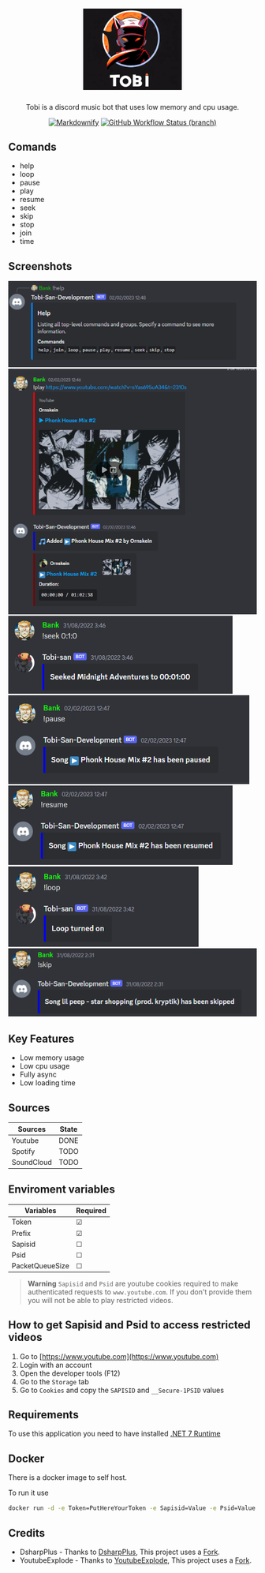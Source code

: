 
<h1 align="center">
  <br>
  <img src="./.assets/logo.jpeg" alt="Markdownify" width="200">
</h1>

<p align="center"> 
Tobi is a discord music bot that uses low memory and cpu usage.
</p>

<center>
  <a href="https://hub.docker.com/repository/docker/xbank/tobi-bot"><img src="https://img.shields.io/docker/v/xbank/tobi-bot/latest" alt="Markdownify"></a>
  <a href="https://github.com/xBaank/Tobi/actions"><img alt="GitHub Workflow Status (branch)" src="https://img.shields.io/github/actions/workflow/status/xBaank/Tobi/dotnet.yml?branch=main"></a>
</center>


## Comands
- help
- loop
- pause
- play
- resume
- seek
- skip
- stop
- join
- time

## Screenshots
![image](.assets/help.png)
![image](.assets/play.png)
![image](.assets/seek.png)
![image](.assets/pause.png)
![image](.assets/resume.png)
![image](.assets/loop.png)
![image](.assets/skip.png)

## Key Features
- Low memory usage
- Low cpu usage
- Fully async
- Low loading time

## Sources
| Sources  | State |
| ------------- | --- |
| Youtube  | DONE |
| Spotify  | TODO |
| SoundCloud  | TODO |

## Enviroment variables
| Variables  | Required |
| ------------- | --------- |
| Token  | &#9745; |
| Prefix  | &#9745; |
| Sapisid  | &#9744; |
| Psid  | &#9744; |
| PacketQueueSize  |  &#9744; |

> **Warning**
> `Sapisid` and `Psid` are youtube cookies required to make authenticated requests to `www.youtube.com`. If you don't provide them you will not be able to play restricted videos.

## How to get Sapisid and Psid to access restricted videos
1. Go to [https://www.youtube.com](https://www.youtube.com)
2. Login with an account
3. Open the developer tools (F12)
4. Go to the `Storage` tab
5. Go to `Cookies` and copy the `SAPISID` and `__Secure-1PSID` values

## Requirements
To use this application you need to have installed  [.NET 7 Runtime](https://dotnet.microsoft.com/en-us/download/dotnet/7.0)

## Docker
There is a docker image to self host.

To run it use 
```bash
docker run -d -e Token=PutHereYourToken -e Sapisid=Value -e Psid=Value -e Prefix=! xbank/tobi-bot:latest
```

## Credits
- DsharpPlus - Thanks to [DsharpPlus](https://github.com/DSharpPlus/DSharpPlus), This project uses a [Fork](https://github.com/xBaank/DSharpPlus/tree/v4.2.1-tobi).
- YoutubeExplode - Thanks to [YoutubeExplode](https://github.com/Tyrrrz/YoutubeExplode), This project uses a [Fork](https://github.com/xBaank/YoutubeExplode/tree/tobi).

